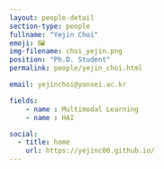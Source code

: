 ```yaml
---
layout: people-detail
section-type: people
fullname: "Yejin Choi"
emoji: 🖼️
img-filename: choi_yejin.png
position: "Ph.D. Student"
permalink: people/yejin_choi.html

email: yejinchoi@yonsei.ac.kr

fields:
    - name : Multimodal Learning
    - name : HAI

social:
  - title: home
    url: https://yejinc00.github.io/
---
```

